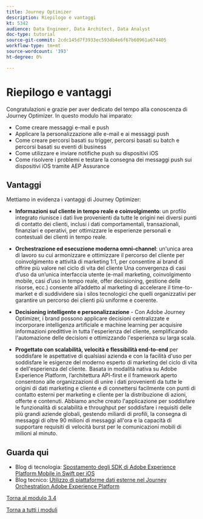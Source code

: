 ```yaml
---
title: Journey Optimizer
description: Riepilogo e vantaggi
kt: 5342
audience: Data Engineer, Data Architect, Data Analyst
doc-type: tutorial
source-git-commit: 2cdc145d7f3933ec593db4e6f67b60961a674405
workflow-type: tm+mt
source-wordcount: '393'
ht-degree: 0%

---
```


# Riepilogo e vantaggi

Congratulazioni e grazie per aver dedicato del tempo alla conoscenza di Journey Optimizer.
In questo modulo hai imparato:

- Come creare messaggi e-mail e push
- Applicare la personalizzazione alle e-mail e ai messaggi push
- Come creare percorsi basati su trigger, percorsi basati su batch e percorsi basati su eventi di business
- Come utilizzare e inviare notifiche push su dispositivi iOS
- Come risolvere i problemi e testare la consegna dei messaggi push sui dispositivi iOS tramite AEP Assurance

## Vantaggi

Mettiamo in evidenza i vantaggi di Journey Optimizer:

- **Informazioni sul cliente in tempo reale e coinvolgimento**: un profilo integrato riunisce i dati live provenienti da tutte le origini nei diversi punti di contatto dei clienti, inclusi i dati comportamentali, transazionali, finanziari e operativi, per ottimizzare le esperienze personali e contestuali dei clienti in tempo reale.  

- **Orchestrazione ed esecuzione moderna omni-channel**: un&#39;unica area di lavoro su cui armonizzare e ottimizzare il percorso del cliente per coinvolgimento e attività di marketing 1:1, per consentire ai brand di offrire più valore nel ciclo di vita del cliente&#x200B; Una convergenza di casi d’uso da un’unica interfaccia utente (e-mail marketing, coinvolgimento mobile, casi d’uso in tempo reale, offer decisioning, gestione delle risorse, ecc.) consente all’addetto al marketing di accelerare il time-to-market e di suddividere sia i silos tecnologici che quelli organizzativi per garantire un percorso dei clienti più uniforme e coerente.  

- **Decisioning intelligente e personalizzazione** - Con Adobe Journey Optimizer, i brand possono applicare decisioni centralizzate e incorporare intelligenza artificiale e machine learning per acquisire informazioni predittive in tutta l&#39;esperienza del cliente, semplificando l&#39;automazione delle decisioni e ottimizzando l&#39;esperienza su larga scala. 

- **Progettato con scalabilità, velocità e flessibilità end-to-end** per soddisfare le aspettative di qualsiasi azienda e con la facilità d&#39;uso per soddisfare le esigenze del moderno esperto di marketing del ciclo di vita e dell&#39;esperienza del cliente.  Basata in modalità nativa su Adobe Experience Platform, l’architettura API-first e il framework aperto consentono alle organizzazioni di unire i dati provenienti da tutte le origini di dati marketing e cliente e di connettersi facilmente con punti di contatto esterni per marketing e cliente per la distribuzione di azioni, offerte e contenuti. Abbiamo anche creato l&#39;applicazione per soddisfare le funzionalità di scalabilità e throughput per soddisfare i requisiti delle più grandi aziende globali, gestendo miliardi di profili, la consegna di messaggi di oltre 90 milioni di messaggi all&#39;ora e la capacità di supportare requisiti di velocità burst per le comunicazioni mobili di milioni al minuto. 

## Guarda qui

- Blog di tecnologia: [Spostamento degli SDK di Adobe Experience Platform Mobile in Swift per iOS](https://medium.com/adobetech/adobe-experience-platform-mobile-sdks-move-to-swift-for-ios-6aa67b67b4d4)
- Blog tecnico: [Utilizzo di piattaforme dati esterne nel Journey Orchestration Adobe Experience Platform](https://medium.com/adobetech/leveraging-external-data-platforms-in-adobe-experience-platform-journey-orchestration-54fc6134fe17)

[Torna al modulo 3.4](./journeyoptimizer.md)

[Torna a tutti i moduli](../../../overview.md)
